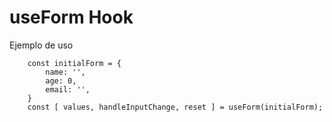 # useForm Hook

Ejemplo de uso

```
    const initialForm = {
        name: '',
        age: 0,
        email: '',
    }
    const [ values, handleInputChange, reset ] = useForm(initialForm);

```

